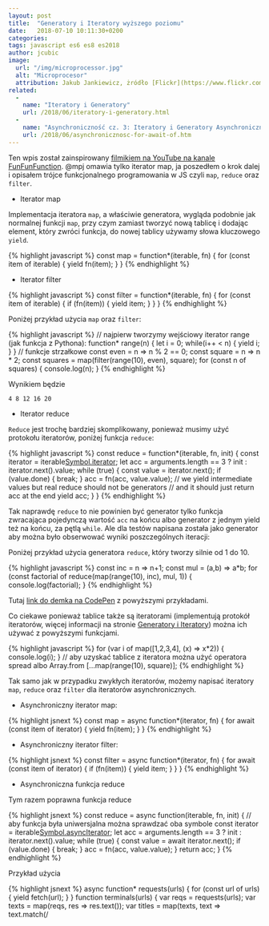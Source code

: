 ```yaml
---
layout: post
title:  "Generatory i Iteratory wyższego poziomu"
date:   2018-07-10 10:11:30+0200
categories:
tags: javascript es6 es8 es2018
author: jcubic
image:
  url: "/img/microprocessor.jpg"
  alt: "Microprocesor"
  attribution: Jakub Jankiewicz, żródło [Flickr](https://www.flickr.com/photos/jcubic/12237986156), licencja [CC BY-SA](https://creativecommons.org/licenses/by-sa/2.0/)
related:
  -
    name: "Iteratory i Generatory"
    url: /2018/06/iteratory-i-generatory.html
  -
    name: "Asynchroniczność cz. 3: Iteratory i Generatory Asynchroniczne"
    url: /2018/06/asynchronicznosc-for-await-of.htm
---
```


Ten wpis został zainspirowany
[filmikiem na YouTube na kanale FunFunFunction](https://www.youtube.com/watch?v=lGg43tcQ5x4).
@mpj omawia tylko iterator map, ja poszedłem o krok dalej i opisałem trójce funkcjonalnego
programowania w JS czyli `map`, `reduce` oraz `filter`.

<!-- more -->

* Iterator map

Implementacja iteratora `map`, a właściwie generatora, wygląda podobnie jak normalnej
funkcji `map`, przy czym zamiast tworzyć nową tablicę i dodając element, który zwróci
funkcja, do nowej tablicy używamy słowa kluczowego `yield`.

{% highlight javascript %}
const map = function*(iterable, fn) {
  for (const item of iterable) {
    yield fn(item);
  }
}
{% endhighlight %}

* Iterator filter

{% highlight javascript %}
const filter = function*(iterable, fn) {
  for (const item of iterable) {
    if (fn(item)) {
      yield item;
    }
  }
}
{% endhighlight %}


Poniżej przykład użycia `map` oraz `filter`:

{% highlight javascript %}
// najpierw tworzymy wejściowy iterator range (jak funkcja z Pythona):
function* range(n) {
  let i = 0;
  while(i++ < n) {
    yield i;
  }
}
// funkcje strzałkowe
const even = n => n % 2 == 0;
const square = n => n * 2;
const squares = map(filter(range(10), even), square);
for (const n of squares) {
  console.log(n);
}
{% endhighlight %}

Wynikiem będzie

```
4 8 12 16 20
```

* Iterator reduce

`Reduce` jest trochę bardziej skomplikowany, ponieważ musimy użyć protokołu iteratorów, poniżej funkcja `reduce`:

{% highlight javascript %}
const reduce = function*(iterable, fn, init) {
  const iterator = iterable[Symbol.iterator]();
  let acc = arguments.length == 3 ? init : iterator.next().value;
  while (true) {
    const value = iterator.next();
    if (value.done) {
      break;
    }
    acc = fn(acc, value.value);
    // we yield intermediate values but real reduce should not be generators
    // and it should just return acc at the end
    yield acc;
  }
}
{% endhighlight %}

Tak naprawdę `reduce` to nie powinien być generator tylko funkcja zwracająca pojedynczą wartość `acc` na końcu albo
generator z jednym yield też na końcu, za pętlą `while`. Ale dla testów napisana została jako generator aby można
było obserwować wyniki poszczególnych iteracji:

Poniżej przykład użycia generatora `reduce`, który tworzy silnie od 1 do 10.

{% highlight javascript %}
const inc = n => n+1;
const mul = (a,b) => a*b;
for (const factorial of reduce(map(range(10), inc), mul, 1)) {
  console.log(factorial);
}
{% endhighlight %}

Tutaj [link do demka na CodePen](https://codepen.io/jcubic/pen/OEpowJ?editors=0011) z powyższymi przykładami.

Co ciekawe ponieważ tablice także są iteratorami (implementują protokół iteratorów, więcej informacji na stronie
[Generatory i Iteratory](/2018/06/iteratory-i-generatory.html)) można ich używać z powyższymi funkcjami.

{% highlight javascript %}
for (var i of map([1,2,3,4], (x) => x*2)) {
    console.log(i);
}
// aby uzyskać tablice z iteratora można użyć operatora spread albo Array.from
[...map(range(10), square)];
{% endhighlight %}

Tak samo jak w przypadku zwykłych iteratorów, możemy napisać iteratory `map`, `reduce` oraz `filter` dla iteratorów
asynchronicznych.

* Asynchroniczny iterator map:

{% highlight jsnext %}
const map = async function*(iterator, fn) {
  for await (const item of iterator) {
    yield fn(item);
  }
}
{% endhighlight %}


* Asynchroniczny iterator filter:

{% highlight jsnext %}
const filter = async function*(iterator, fn) {
  for await (const item of iterator) {
    if (fn(item)) {
      yield item;
    }
  }
}
{% endhighlight %}

* Asynchroniczna funkcja reduce

Tym razem poprawna funkcja reduce

{% highlight jsnext %}
const reduce = async function(iterable, fn, init) {
    // aby funkcja była uniwersjalna można sprawdzać oba symbole
    const iterator = iterable[Symbol.asyncIterator]();
    let acc = arguments.length == 3 ? init : iterator.next().value;
    while (true) {
        const value = await iterator.next();
        if (value.done) {
            break;
        }
        acc = fn(acc, value.value);
    }
    return acc;
}
{% endhighlight %}

Przykład użycia

{% highlight jsnext %}
async function* requests(urls) {
    for (const url of urls) {
        yield fetch(url);
    }
}
function terminals(urls) {
    var reqs = requests(urls);
    var texts = map(reqs, res => res.text());
    var titles = map(texts, text => text.match(/<title>([^<]+)<\/title>/)[1]);
    return filter(titles, title => title.match(/terminal/i));
}
function concat_first(acc, title) {
    return (acc ? acc + ' ' : '') + title.split(' ')[0];
}
(async () => {
    var urls = [
        'https://jcubic.pl',
        'https://terminal.jcubic.pl',
        'https://jcubic.github.io/git/'
    ];
    for await (const title of terminals(urls)) {
        console.log(title);
    }
    console.log(await reduce(terminals(urls), concat_first, ''));
})();
{% endhighlight %}

Aby można było skorzystać z iteratora dwa razy, zapisano nasze transformacje wewnątrz funkcji `terminals`.

Na koniec [demko do części asynchronicznej](http://jsbin.com/jemexagezo/edit?js,console),
tym razem na jsBin ponieważ parser JavaScript, który jest na CodePen, nie lubi
asynchronicznych generatorów :(

Ostatnio na [JavaScript Weekly](https://javascriptweekly.com/) (newsletterze dotyczącym
języka JavaScript, który polecam), pojawił się link do biblioteki
[axax](https://github.com/jamiemccrindle/axax), która udostępnia m.i. funkcja omawiane w
tym wpisie, które działają dla obu typów iteratorów.
